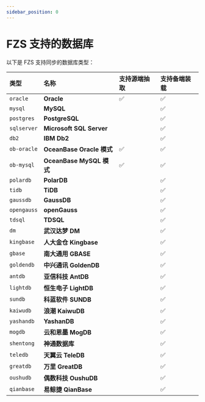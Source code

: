```yaml
---
sidebar_position: 0
---
```


# FZS 支持的数据库

以下是 FZS 支持同步的数据库类型：

| 类型        | 名称                      | 支持源端抽取 | 支持备端装载 |
| :---------- | :------------------------ | :----------- | :----------- |
| `oracle`    | **Oracle**                | ✅           | ✅           |
| `mysql`     | **MySQL**                 |              | ✅           |
| `postgres`  | **PostgreSQL**            |              | ✅           |
| `sqlserver` | **Microsoft SQL Server**  |              | ✅           |
| `db2`       | **IBM Db2**               |              | ✅           |
| `ob-oracle` | **OceanBase Oracle 模式** | ✅           | ✅           |
| `ob-mysql`  | **OceanBase MySQL 模式**  | ✅           | ✅           |
| `polardb`   | **PolarDB**               |              | ✅           |
| `tidb`      | **TiDB**                  |              | ✅           |
| `gaussdb`   | **GaussDB**               |              | ✅           |
| `opengauss` | **openGauss**             |              | ✅           |
| `tdsql`     | **TDSQL**                 |              | ✅           |
| `dm`        | **武汉达梦 DM**           |              | ✅           |
| `kingbase`  | **人大金仓 Kingbase**     |              | ✅           |
| `gbase`     | **南大通用 GBASE**        |              | ✅           |
| `goldendb`  | **中兴通讯 GoldenDB**     |              | ✅           |
| `antdb`     | **亚信科技 AntDB**        |              | ✅           |
| `lightdb`   | **恒生电子 LightDB**      |              | ✅           |
| `sundb`     | **科蓝软件 SUNDB**        |              | ✅           |
| `kaiwudb`   | **浪潮 KaiwuDB**          |              | ✅           |
| `yashandb`  | **YashanDB**              |              | ✅           |
| `mogdb`     | **云和恩墨 MogDB**        |              | ✅           |
| `shentong`  | **神通数据库**            |              | ✅           |
| `teledb`    | **天翼云 TeleDB**         |              | ✅           |
| `greatdb`   | **万里 GreatDB**          |              | ✅           |
| `oushudb`   | **偶数科技 OushuDB**      |              | ✅           |
| `qianbase`  | **易鲸捷 QianBase**       |              | ✅           |
